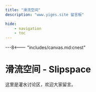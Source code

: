 ```yaml
---
title: "滑流空间"
description: "www.yiges.site 留言板"

hide:
    - navigation
    - toc
---
```


---8<--- "includes/canvas.md:cnest"

# 滑流空间 - Slipspace

这里是灌水讨论区，欢迎大家留言。

